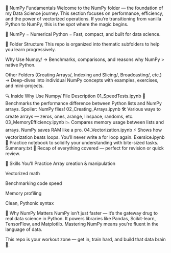 
🔢 NumPy Fundamentals
Welcome to the NumPy folder — the foundation of my Data Science journey. This section focuses on performance, efficiency, and the power of vectorized operations. If you’re transitioning from vanilla Python to NumPy, this is the spot where the magic begins.

📌 NumPy = Numerical Python = Fast, compact, and built for data science.

📁 Folder Structure
This repo is organized into thematic subfolders to help you learn progressively.

Why Use Numpy/ → Benchmarks, comparisons, and reasons why NumPy > native Python.

Other Folders (Creating Arrays/, Indexing and Slicing/, Broadcasting/, etc.) → Deep-dives into individual NumPy concepts with examples, exercises, and mini-projects.

🔍 Inside Why Use Numpy/
File	Description
01_SpeedTests.ipynb	🚀 Benchmarks the performance difference between Python lists and NumPy arrays. Spoiler: NumPy flies!
02_Creating_Arrays.ipynb	🛠️ Various ways to create arrays — zeros, ones, arange, linspace, randoms, etc.
03_MemoryEfficiency.ipynb	📉 Compares memory usage between lists and arrays. NumPy saves RAM like a pro.
04_Vectorization.ipynb	⚡ Shows how vectorization beats loops. You’ll never write a for loop again.
Exersice.ipynb	🧠 Practice notebook to solidify your understanding with bite-sized tasks.
Summary.txt	📜 Recap of everything covered — perfect for revision or quick review.

🧰 Skills You'll Practice
Array creation & manipulation

Vectorized math

Benchmarking code speed

Memory profiling

Clean, Pythonic syntax

🚀 Why NumPy Matters
NumPy isn’t just faster — it’s the gateway drug to real data science in Python. It powers libraries like Pandas, Scikit-learn, TensorFlow, and Matplotlib. Mastering NumPy means you're fluent in the language of data.

This repo is your workout zone — get in, train hard, and build that data brain 💪.
